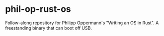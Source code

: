 # phil-op-rust-os
Follow-along repository for Philipp Oppermann's "Writing an OS in Rust". A freestanding binary that can boot off USB.
